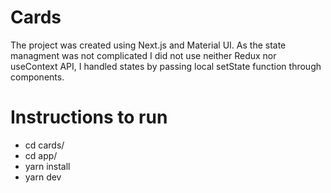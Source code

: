 # Cards
The project was created using Next.js and Material UI. 
As the state managment was not complicated I did not use neither Redux nor useContext API, I handled states by passing local setState function through components.
 
# Instructions to run
* cd cards/
* cd app/
* yarn install
* yarn dev

